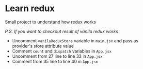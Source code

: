 # Learn redux

Small project to understand how redux works

_P.S. If you want to checkout result of vanila redux works_

- Uncomment `vanilaReduxStore` variable in `main.jsx` and pass as provider's store attribute value
- Comment `count` and `dispatch` variables in `App.jsx`
- Uncomment from 27 line to line 33 in `App.jsx`
- Comment from 35 line to line 40 in `App.jsx`
